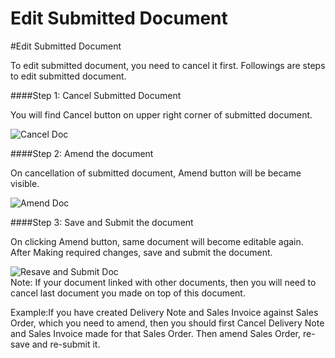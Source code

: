 # Edit Submitted Document

#Edit Submitted Document

To edit submitted document, you need to cancel it first. Followings are steps to edit submitted document.

####Step 1: Cancel Submitted Document

You will find Cancel button on upper right corner of submitted document.

<img alt="Cancel Doc" class="screenshot" src="/docs/assets/img/articles/edit-submitted-doc-1.png">

####Step 2: Amend the document

On cancellation of submitted document, Amend button will be became visible.

<img alt="Amend Doc" class="screenshot" src="/docs/assets/img/articles/edit-submitted-doc-2.png">

####Step 3: Save and Submit the document

On clicking Amend button, same document will become editable again. After Making required changes, save and submit the document.

<img alt="Resave and Submit Doc" class="screenshot" src="/docs/assets/img/articles/edit-submitted-doc-3.png">

<div class="well">Note: If your document linked with other documents, then you will need to cancel last document you made on top of this document. 
	
Example:If you have created Delivery Note and Sales Invoice against Sales Order, which you need to amend, then you should first Cancel Delivery Note and Sales Invoice made for that Sales Order. Then amend Sales Order, re-save and re-submit it.
</div>



<!-- markdown -->